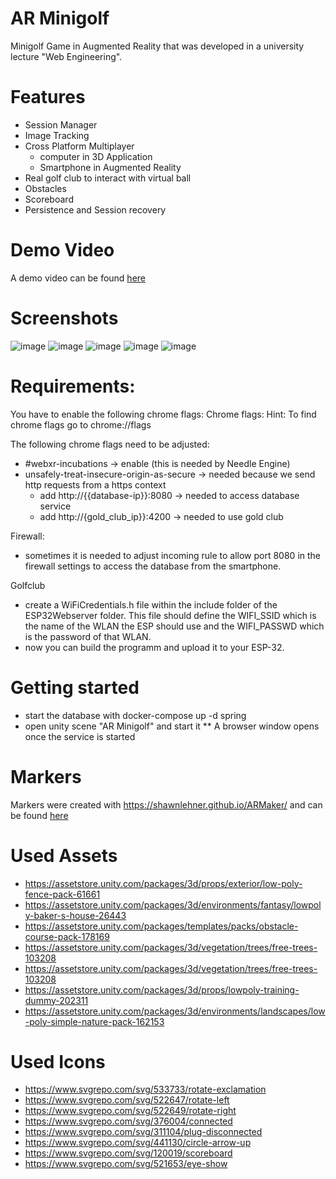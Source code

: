 # AR Minigolf
Minigolf Game in Augmented Reality that was developed in a university lecture "Web Engineering".

# Features
* Session Manager
* Image Tracking
* Cross Platform Multiplayer
  * computer in 3D Application
  * Smartphone in Augmented Reality
* Real golf club to interact with virtual ball
* Obstacles
* Scoreboard
* Persistence and Session recovery

# Demo Video
A demo video can be found [here](https://youtu.be/SsqFv-8_IJI)

# Screenshots

![image](https://github.com/MarcelBlasius/AR_Minigolf/assets/64688032/ca692245-0320-4131-b1fc-b6a52eb1a1e2)
![image](https://github.com/MarcelBlasius/AR_Minigolf/assets/64688032/9b875b5a-4068-42d0-a44e-6efb0f29012f)
![image](https://github.com/MarcelBlasius/AR_Minigolf/assets/64688032/2570a1bd-bee1-4585-95cc-9b18f2f4e672)
![image](https://github.com/MarcelBlasius/AR_Minigolf/assets/64688032/99073d72-d438-4c54-b856-9d092a99af43)
![image](https://github.com/MarcelBlasius/AR_Minigolf/assets/64688032/3968fe69-cc78-4522-b792-276a8437f376)

# Requirements:
You have to enable the following chrome flags:
Chrome flags:
Hint: To find chrome flags go to chrome://flags

The following chrome flags need to be adjusted:
* #webxr-incubations -> enable (this is needed by Needle Engine)
* unsafely-treat-insecure-origin-as-secure -> needed because we send http requests from a https context
  * add http://{{database-ip}}:8080 -> needed to access database service
  * add http://{gold_club_ip}}:4200 -> needed to use gold club

Firewall:
* sometimes it is needed to adjust incoming rule to allow port 8080 in the firewall settings to access the database from the smartphone.

Golfclub
* create a WiFiCredentials.h file within the include folder of the ESP32Webserver folder. This file should define the WIFI_SSID which is the name of the WLAN the ESP should use and the WIFI_PASSWD which is the password of that WLAN.
* now you can build the programm and upload it to your ESP-32.

# Getting started
* start the database with docker-compose up -d spring
* open unity scene "AR Minigolf" and start it
** A browser window opens once the service is started

# Markers
Markers were created with https://shawnlehner.github.io/ARMaker/ and can be found [here](https://github.com/MarcelBlasius/AR_Minigolf/Assets/Markers)

# Used Assets
* https://assetstore.unity.com/packages/3d/props/exterior/low-poly-fence-pack-61661
* https://assetstore.unity.com/packages/3d/environments/fantasy/lowpoly-baker-s-house-26443
* https://assetstore.unity.com/packages/templates/packs/obstacle-course-pack-178169
* https://assetstore.unity.com/packages/3d/vegetation/trees/free-trees-103208
* https://assetstore.unity.com/packages/3d/vegetation/trees/free-trees-103208
* https://assetstore.unity.com/packages/3d/props/lowpoly-training-dummy-202311
* https://assetstore.unity.com/packages/3d/environments/landscapes/low-poly-simple-nature-pack-162153

# Used Icons
* https://www.svgrepo.com/svg/533733/rotate-exclamation
* https://www.svgrepo.com/svg/522647/rotate-left
* https://www.svgrepo.com/svg/522649/rotate-right
* https://www.svgrepo.com/svg/376004/connected
* https://www.svgrepo.com/svg/311104/plug-disconnected
* https://www.svgrepo.com/svg/441130/circle-arrow-up
* https://www.svgrepo.com/svg/120019/scoreboard
* https://www.svgrepo.com/svg/521653/eye-show


